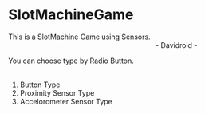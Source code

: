 # SlotMachineGame

This is a SlotMachine Game using Sensors. <br>
&nbsp;&nbsp;&nbsp;&nbsp;&nbsp;&nbsp;&nbsp;&nbsp;&nbsp;&nbsp;&nbsp;&nbsp;&nbsp;&nbsp;&nbsp;
&nbsp;&nbsp;&nbsp;&nbsp;&nbsp;&nbsp;&nbsp;&nbsp;&nbsp;&nbsp;&nbsp;&nbsp;&nbsp;&nbsp;&nbsp;
&nbsp;&nbsp;&nbsp;&nbsp;&nbsp;&nbsp;&nbsp;&nbsp;&nbsp;&nbsp;&nbsp;&nbsp;&nbsp;&nbsp;&nbsp;
&nbsp;&nbsp;&nbsp;&nbsp;&nbsp;&nbsp;&nbsp;&nbsp;&nbsp;&nbsp;&nbsp;&nbsp;&nbsp;&nbsp;&nbsp;
&nbsp;&nbsp;&nbsp;&nbsp;&nbsp;&nbsp;&nbsp;&nbsp;&nbsp;&nbsp;&nbsp;- Davidroid -

You can choose type by Radio Button. <br><br>
1) Button Type <br>
2) Proximity Sensor Type <br>
3) Accelorometer Sensor Type
